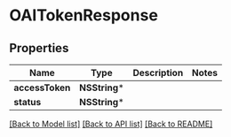 # OAITokenResponse

## Properties
Name | Type | Description | Notes
------------ | ------------- | ------------- | -------------
**accessToken** | **NSString*** |  | 
**status** | **NSString*** |  | 

[[Back to Model list]](../README.md#documentation-for-models) [[Back to API list]](../README.md#documentation-for-api-endpoints) [[Back to README]](../README.md)


